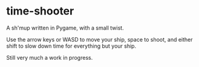 # time-shooter
A sh'mup written in Pygame, with a small twist.

Use the arrow keys or WASD to move your ship, space to shoot, and either shift to slow down time for everything but your ship.

Still very much a work in progress.
